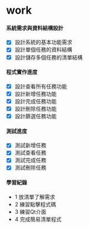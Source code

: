 # work
#### 系統需求與資料結構設計
- [x] 設計系統的基本功能需求
- [x] 設計單個任務的資料結構
- [x] 設計儲存多個任務的清單結構

#### 程式實作進度
- [x] 設計查看所有任務功能
- [x] 設計新增任務功能
- [x] 設計完成任務功能
- [x] 設計刪除任務功能
- [x] 設計篩選任務功能

#### 測試進度
- [x] 測試新增任務
- [x] 測試查看任務
- [x] 測試完成任務
- [x] 測試刪除任務

#### 學習紀錄
- 1 放清單了解需求
- 2 練習點擊程式碼
- 3 練習Qt介面
- 4 完成簡易清單程式
